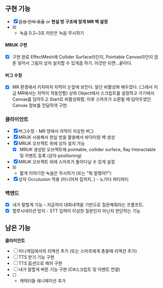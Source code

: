 ## 구현 기능
- [x] ~~음성 인식 호출~~ or **현실 방 구조에 맞게 MR 벽 설정**
- [x] + 녹음 0.2~3초 미만은 녹음 무시하기
#### MRUK 구현
- [x] 구현 완료
EffectMesh에 Collider Surface라던지, Pointable Canvas라던지 암튼 넣어서 그림자 상자 설치할 수 있게끔 하기. 이것만 되면...끝이다.
#### 버그 수정
- [x] MR 환경에서 키자마자 자막이 눈앞에 보인다. 일단 비활성화 해두었다. (그래서 지금 MR에서는 자막이 작동안함)
상위 Object에서 스크립트를 설정하고 거기에서 Canvas를 담아두고 Start로 비활성화함. 이후 스마프가 소환될 때 담아두었던 Canvas 정보를 전달하여 구현.
### 클라이언트
- [x] 버그수정 - MR 방에서 자막이 이상한 버그
- [x] MRUK 사용해서 현실 방을 활용해서 바닥이랑 벽 생성
- [x] MRUK 오브젝트 위에 상자 설치 가능
	- [x] MRUK 생성된 오브젝트에 pointable, collider surface, Ray Interactable 및 이벤트 등록 (상자 positioning)
- [x] MRUK 오브젝트 위에 스마프가 돌아다닐 수 있게 설정
- [x] + 짧게 이야기한 녹음은 무시하기 (또는 "뭐 말했어?")
- [x] 상자 Occulusion 적용 (미니어처 집까지..) - 노가다 파티파티
### 백엔드
- [x] 내가 말할게 기능 - 지금까지 대화내역을 기반으로 질문해줘라는 프롬프트.
- [x] 할루시네이션 방지 - STT 입력이 이상한 질문인지 아닌지 판단하는 기능

## 남은 기능
**클라이언트**
- [ ] 미니게임에서의 리액션 추가 (또는 스마프에게 총쏠때 리액션 추가)
- [ ] TTS 받기 기능 구현
- [ ] TTS 옵션으로 제어 구현
- [ ] 내가 말할게 버튼 기능 구현 (C#스크립트 및 이벤트 연결)
- [ ] + 캐릭터들 애니메이션 추가